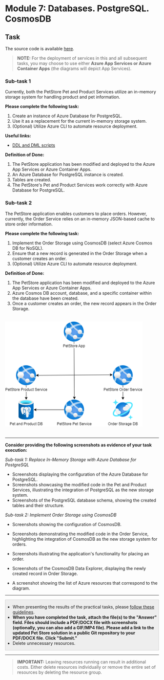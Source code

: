# Module 7: Databases. PostgreSQL. CosmosDB

## Task

The source code is available [here](../../../petstore).

> **NOTE:** For the deployment of services in this and all subsequent tasks, you may choose to use either **Azure App Services or Azure Container Apps** (the diagrams will depict App Services).

### Sub-task 1

Currently, both the PetStore Pet and Product Services utilize an in-memory storage system for handling product and pet information.

**Please complete the following task:**

1. Create an instance of Azure Database for PostgreSQL.
2. Use it as a replacement for the current in-memory storage system.
3. (Optional) Utilize Azure CLI to automate resource deployment.

**Useful links:**

- [DDL and DML scripts](scripts)

**Definition of Done:**

1. The PetStore application has been modified and deployed to the Azure App Services or Azure Container Apps.
2. An Azure Database for PostgreSQL instance is created.
3. Tables are created.
4. The PetStore's Pet and Product Services work correctly with Azure Database for PostgreSQL.

### Sub-task 2

The PetStore application enables customers to place orders. However, currently, the Order Service relies on an in-memory JSON-based cache to store order information.

**Please complete the following task:**

1. Implement the Order Storage using CosmosDB (select Azure Cosmos DB for NoSQL).
2. Ensure that a new record is generated in the Order Storage when a customer creates an order.
3. (Optional) Utilize Azure CLI to automate resource deployment.

**Definition of Done:**

1. The PetStore application has been modified and deployed to the Azure App Services or Azure Container Apps.
2. Azure Cosmos DB account, database, and a specific container within the database have been created.
3. Once a customer creates an order, the new record appears in the Order Storage.

<img src="images/scheme.png" width="450" style="margin: 20px 0; display: inline-block;"/>

<hr>

**Consider providing the following screenshots as evidence of your task execution:**

*Sub-task 1: Replace In-Memory Storage with Azure Database for PostgreSQL*

- Screenshots displaying the configuration of the Azure Database for PostgreSQL.
- Screenshots showcasing the modified code in the Pet and Product Services, illustrating the integration of PostgreSQL as the new storage system.
- Screenshots of the PostgreSQL database schema, showing the created tables and their structure.

*Sub-task 2: Implement Order Storage using CosmosDB*

- Screenshots showing the configuration of CosmosDB.
- Screenshots demonstrating the modified code in the Order Service, highlighting the integration of CosmosDB as the new storage system for orders.
- Screenshots illustrating the application's functionality for placing an order.
- Screenshots of the CosmosDB Data Explorer, displaying the newly created record in Order Storage.

- A screenshot showing the list of Azure resources that correspond to the diagram.

<hr>

<div style="border: 1px solid #ccc; background-color: #eee;">
  <ul>
    <li>When presenting the results of the practical tasks, please <a href="../common/presenting-results/presenting-results.md">follow these guidelines</a>.</li>
    <li><strong>When you have completed the task, attach the file(s) to the "Answer" field. Files should include a PDF/DOCX file with screenshots (optionally, you can also add a GIF/MP4 file). Please add a link to the updated Pet Store solution in a public Git repository to your PDF/DOCX file. Click "Submit."</strong></li>
    <li>Delete unnecessary resources.</li>
  </ul>
</div>
<hr>

>**IMPORTANT:** Leaving resources running can result in additional costs. Either delete resources individually or remove the entire set of resources by deleting the resource group.
